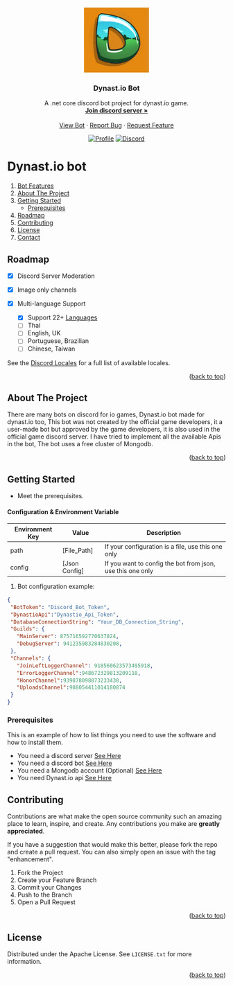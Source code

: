 <div id="top"></div>

<!-- PROJECT LOGO -->
<br />
<div align="center">
  <a href="#">
    <img src="Dynastio.Bot/Resources/dynastio.jpg" alt="Logo" width="150" height="150">
  </a>

  <h3 align="center">Dynast.io Bot</h3>

  <p align="center">
    A .net core discord bot project for dynast.io game.
    <br />
    <a href="https://discord.gg/GVUXMNv7vV"><strong>Join discord server »</strong></a>
    <br />
    <br />
    <a href="https://discord.gg/GVUXMNv7vV">View Bot</a>
    ·
    <a href="https://github.com/jalaljaleh/Dynastio.Discord/issues">Report Bug</a>
    ·
    <a href="https://github.com/jalaljaleh/Dynastio.Discord/issues">Request Feature</a>
  </p>
</div>

<div align="center">
  
  
[![Profile](https://komarev.com/ghpvc/?username=jalaljaleh-dynastio&style=flat-square)](https://discord.gg/x5j4cZtnWR)
[![Discord](https://discord.com/api/guilds/875716592770637824/widget.png)](https://discord.gg/x5j4cZtnWR)
  
</div>



<!-- TABLE OF CONTENTS -->
# Dynast.io bot
  <ol>
    <li>
      <a href="#roadmap">Bot Features</a>
        </li>
    <li>
      <a href="#about-the-project">About The Project</a>
    </li>
    <li>
      <a href="#getting-started">Getting Started</a>
      <ul>
        <li><a href="#prerequisites">Prerequisites</a></li>
      </ul>
    </li>
    <li><a href="#roadmap">Roadmap</a></li>
    <li><a href="#contributing">Contributing</a></li>
    <li><a href="#license">License</a></li>
    <li><a href="#contact">Contact</a></li>
  </ol>





<!-- Road Map -->
## Roadmap
- [X] Discord Server Moderation
- [X] Image only channels

- [X] Multi-language Support
 	- [X] Support 22+ [Languages](https://discord.com/developers/docs/reference#locales)		
    - [ ] Thai	
    - [ ] English, UK
    - [ ] Portuguese, Brazilian
    - [ ] Chinese, Taiwan

See the [Discord Locales](https://discord.com/developers/docs/reference#locales) for a full list of available locales.

<p align="right">(<a href="#top">back to top</a>)</p>




<!-- ABOUT THE PROJECT -->
## About The Project

There are many bots on discord for io games, Dynast.io bot made for dynast.io too, This bot was not created by the official game developers, it a user-made bot but approved by the game developers, it is also used in the official game discord server.
I have tried to implement all the available Apis in the bot, The bot uses a free cluster of Mongodb.

<p align="right">(<a href="#top">back to top</a>)</p>


<!-- GETTING STARTED -->
## Getting Started
- Meet the prerequisites.

#### Configuration & Environment Variable
| Environment Key  |  Value | Description |
| ------------- | ------------- | ------------- |
| path  | [File_Path]  | If your configuration is a file, use this one only |
| config  | [Json Config] | If you want to config the bot from json, use this one only |




1. Bot configuration example:
  
 ```json
{
  "BotToken": "Discord_Bot_Token",
  "DynastioApi":"Dynastio_Api_Token",
  "DatabaseConnectionString": "Your_DB_Connection_String",
  "Guilds": {
    "MainServer": 875716592770637824,
    "DebugServer": 941235983284830208,
  },
  "Channels": {
    "JoinLeftLoggerChannel": 918560623573495918,
	"ErrorLoggerChannel":948672329813209118,
	"HonorChannel":939878098873233438,
	"UploadsChannel":988054411014180874
  }
}
```
  
  

### Prerequisites
This is an example of how to list things you need to use the software and how to install them.

- You need a discord server [See Here](https://support.discord.com/hc/en-us/articles/204849977-How-do-I-create-a-server-)
- You need a discord bot [See Here](https://discordjs.guide/preparations/setting-up-a-bot-application.html#token-leak-scenario)
- You need a Mongodb account (Optional) [See Here](https://www.mongodb.com/) 
- You need Dynast.io api [See Here](https://github.com/jalaljaleh/Dynastio.Net)



<!-- CONTRIBUTING -->
## Contributing

Contributions are what make the open source community such an amazing place to learn, inspire, and create. Any contributions you make are **greatly appreciated**.

If you have a suggestion that would make this better, please fork the repo and create a pull request. You can also simply open an issue with the tag "enhancement".

1. Fork the Project
2. Create your Feature Branch
3. Commit your Changes 
4. Push to the Branch 
5. Open a Pull Request

<p align="right">(<a href="#top">back to top</a>)</p>



<!-- LICENSE -->
## License

Distributed under the Apache License. See `LICENSE.txt` for more information.

<p align="right">(<a href="#top">back to top</a>)</p>

